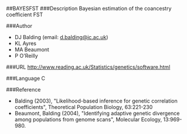 ##BAYESFST
###Description
Bayesian estimation of the coancestry coefficient FST

###Author
* DJ Balding (email: d.balding@ic.ac.uk)
* KL Ayres
* MA Beaumont
* P O'Reilly

###URL
http://www.reading.ac.uk/Statistics/genetics/software.html

###Language
C

###Reference
* Balding (2003), "Likelihood-based inference for genetic correlation coefficients", Theoretical Population Biology, 63:221-230
* Beaumont, Balding (2004), "Identifying adaptive genetic divergence among populations from genome scans", Molecular Ecology, 13:969-980.


